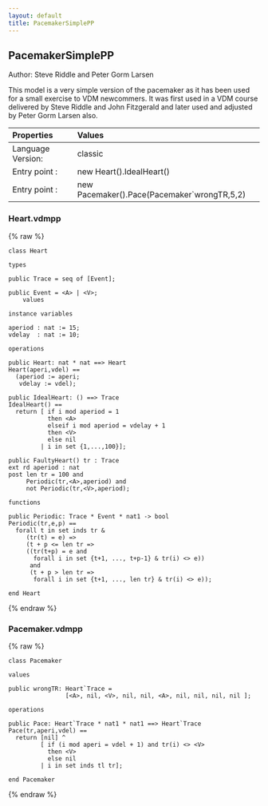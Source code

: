 ```yaml
---
layout: default
title: PacemakerSimplePP
---
```


## PacemakerSimplePP
Author: Steve Riddle and Peter Gorm Larsen


This model is a very simple version of the pacemaker as it has
been used for a small exercise to VDM newcommers. It was first 
used in a VDM course delivered by Steve Riddle and John Fitzgerald
and later used and adjusted by Peter Gorm Larsen also. 


| Properties | Values          |
| :------------ | :---------- |
|Language Version:| classic|
|Entry point     :| new Heart().IdealHeart()|
|Entry point     :| new Pacemaker().Pace(Pacemaker`wrongTR,5,2)|


### Heart.vdmpp

{% raw %}
~~~vdm
class Heart

types

public Trace = seq of [Event];

public Event = <A> | <V>;
	values

instance variables

aperiod : nat := 15;
vdelay  : nat := 10;

operations

public Heart: nat * nat ==> Heart
Heart(aperi,vdel) ==
  (aperiod := aperi;
   vdelay := vdel);
    
public IdealHeart: () ==> Trace
IdealHeart() ==
  return [ if i mod aperiod = 1
           then <A>
           elseif i mod aperiod = vdelay + 1
           then <V>
           else nil
         | i in set {1,...,100}];
     
public FaultyHeart() tr : Trace
ext rd aperiod : nat
post len tr = 100 and
     Periodic(tr,<A>,aperiod) and 
     not Periodic(tr,<V>,aperiod); 
         
functions

public Periodic: Trace * Event * nat1 -> bool
Periodic(tr,e,p) ==
  forall t in set inds tr &
     (tr(t) = e) =>
     (t + p <= len tr =>
     ((tr(t+p) = e and
       forall i in set {t+1, ..., t+p-1} & tr(i) <> e))
      and
      (t + p > len tr =>
       forall i in set {t+1, ..., len tr} & tr(i) <> e));

end Heart
~~~
{% endraw %}

### Pacemaker.vdmpp

{% raw %}
~~~vdm
class Pacemaker

values

public wrongTR: Heart`Trace = 
                [<A>, nil, <V>, nil, nil, <A>, nil, nil, nil, nil ];
  
operations

public Pace: Heart`Trace * nat1 * nat1 ==> Heart`Trace
Pace(tr,aperi,vdel) ==
  return [nil] ^
         [ if (i mod aperi = vdel + 1) and tr(i) <> <V> 
           then <V>
           else nil
         | i in set inds tl tr];

end Pacemaker
~~~
{% endraw %}


